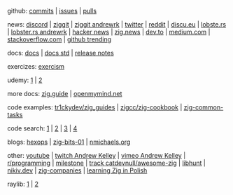 github:
[commits](https://github.com/ziglang/zig/commits/master/) |
[issues](https://github.com/ziglang/zig/issues) |
[pulls](https://github.com/ziglang/zig/pulls?q=is%3Apr+is%3Aopen+sort%3Aupdated-desc)

news:
[discord](https://discord.com/channels/605571803288698900/1024381264213594242) |
[ziggit](https://ziggit.dev/) |
[ziggit andrewrk](https://ziggit.dev/u/andrewrk/activity) |
[twitter](https://twitter.com/search?q=ziglang&src=typed_query&f=live) |
[reddit](https://www.reddit.com/r/Zig/new/) |
[discu.eu](https://discu.eu/weekly/zig/) |
[lobste.rs](https://lobste.rs/search?q=zig&what=comments&order=newest) |
[lobster.rs andrewrk](https://lobste.rs/~andrewrk/threads) |
[hacker news](https://hn.algolia.com/?dateRange=pastWeek&page=0&prefix=false&query=zig&sort=byPopularity&type=all) |
[zig.news](https://zig.news/latest) |
[dev.to](https://dev.to/t/zig/latest) |
[medium.com](https://medium.com/tag/zig) |
[stackoverflow.com](https://stackoverflow.com/questions/tagged/zig?tab=Newest) |
[github trending](https://github.com/trending/zig?since=monthly&spoken_language_code=en)

docs:
[docs](https://ziglang.org/documentation/master/) |
[docs std](https://ziglang.org/documentation/master/std/) |
[release notes](https://ziglang.org/download/0.12.0/release-notes.html)

exercizes: [exercism](https://exercism.org/tracks/zig)

udemy:
[1](https://www.udemy.com/course/draft/4874656/learn/lecture/33883594) |
[2](https://www.udemy.com/course/draft/5340712/learn/lecture/38367172)

more docs:
[zig.guide](https://zig.guide/) |
[openmymind.net](https://www.openmymind.net/learning_zig/)

code examples:
[tr1ckydev/zig_guides](https://github.com/tr1ckydev/zig_guides) |
[zigcc/zig-cookbook](https://github.com/zigcc/zig-cookbook) |
[zig-common-tasks](https://renatoathaydes.github.io/zig-common-tasks/)

code search:
[1](https://sourcegraph.com/search?q=context:global+lang:Zig+&patternType=keyword&sm=0) |
[2](https://sourcegraph.com/search?q=context:global++lang:zig+-repo:.*/bun+-file:build.zig+std.sort.sort&patternType=standard&sm=1&groupBy=repo) |
[3](https://sourcegraph.com/search?q=context:global++lang:zig+-repo:.*/bun+-repo:.*/zig+-file:build.zig+staticbitset&patternType=standard&sm=1&groupBy=repo) |
[4](https://sourcegraph.com/search?q=context:global+repo:%5Egithub%5C.com/ziglang/zig%24+socket+type:symbol+lang:zig&patternType=standard&sm=1&groupBy=path)

blogs:
[hexops](https://devlog.hexops.com/) |
[zig-bits-01](https://blog.orhun.dev/zig-bits-01/) |
[nmichaels.org](https://www.nmichaels.org/zig/)

other:
[youtube](https://www.youtube.com/results?search_query=ziglang&sp=CAI%253D) |
[twitch Andrew Kelley](https://www.twitch.tv/andrewrok) |
[vimeo Andrew Kelley](https://vimeo.com/andrewrk) |
[r/programming](https://www.reddit.com/r/programming/search/?q=zig&sort=top&t=month) |
[milestone](https://milestone.ziglang.cc/) |
[track catdevnull/awesome-zig](https://www.trackawesomelist.com/catdevnull/awesome-zig/) |
[libhunt](https://www.libhunt.com/l/zig/topic/zig) |
[nikiv.dev](https://wiki.nikiv.dev/programming-languages/zig/) |
[zig-companies](https://github.com/rofrol/zig-companies) | [learning Zig in Polish](https://rofrol.github.io/learning-zig-karlseguin/)

raylib:
[1](https://discord.com/channels/605571803288698900/1231052356108685343/1231191507256606730) |
[2](https://discord.com/channels/605571803288698900/1232024500502134806/1232121212772155423)

